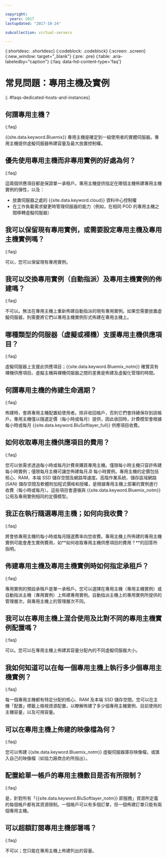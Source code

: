 ```yaml
---

copyright:
  years: 2017
lastupdated: "2017-10-24"

subcollection: virtual-servers

---
```


{:shortdesc: .shortdesc}
{:codeblock: .codeblock}
{:screen: .screen}
{:new_window: target="_blank"}
{:pre: .pre}
{:table: .aria-labeledby="caption"}
{:faq: data-hd-content-type='faq'}


# 常見問題：專用主機及實例
{: #faqs-dedicated-hosts-and-instances}

## 何謂專用主機？
{:faq}

{{site.data.keyword.Bluemix}} 專用主機是確定到一組使用者的實體伺服器。專用主機提供虛擬伺服器佈建容量及最大放置控制權。

## 優先使用專用主機而非專用實例的好處為何？
{:faq}

這兩個供應項目都是保證單一承租戶。專用主機提供指定在哪個主機佈建專用主機實例的彈性，以及：
   * 放置伺服器之處的 {{site.data.keyword.cloud}} 資料中心控制權
   * 在工作負載需求變更時管理伺服器的能力（例如，在相同 POD 的專用主機之間移轉虛擬伺服器）

## 我可以保留現有專用實例，或需要設定專用主機及專用主機實例嗎？
{:faq}

可以，您可以保留現有專用實例。

## 我可以交換專用實例（自動指派）及專用主機實例的佈建嗎？
{:faq}

不可以。無法在專用主機上重新佈建自動指派的現有專用實例。如果您需要放置虛擬伺服器，則需要將它們以專用主機實例形式佈建在專用主機上。

## 哪種類型的伺服器（虛擬或裸機）支援專用主機供應項目？
{:faq}

虛擬伺服器上支援此供應項目；{{site.data.keyword.Bluemix_notm}} 確實具有裸機供應項目。虛擬主機與裸機伺服器之間的差異是佈建及虛擬化管理的時間。

## 何謂專用主機的佈建生命週期？
{:faq}

佈建時，會將專用主機配置給使用者。除非收回帳戶，否則它們會持續保存到該帳戶。專用主機僅以隨選定價（每小時或每月）提供，因此收回時，計費模型會根據每小時或每月 {{site.data.keyword.BluSoftlayer_full}} 供應項目收費。

## 如何收取專用主機供應項目的費用？
{:faq}

您可以依需求透過每小時或每月計費來購買專用主機。僅限每小時主機只容許佈建每小時實例；僅限每月主機可讓您佈建每月*及* 每小時實例。專用主機的定價包括核心、RAM、本端 SSD 儲存空間及網路埠速度。高階作業系統、儲存區域網路 (SAN) 儲存空間及軟體附加程式價格和授權，是根據專用主機上部署的實例進行收費（每小時或每月）。這些項目會遵循與 {{site.data.keyword.Bluemix_notm}} 公用及專用實例相同的定價模型。

## 我正在執行隨選專用主機；如何向我收費？
{:faq}

將會依專用主機的每小時或每月隨選費率向您收費。專用主機上所佈建的專用主機實例可能會產生實例費用，如**如何收取專用主機供應項目的費用？**的回答所指明。

## 佈建專用主機及專用主機實例時如何指定承租戶？
{:faq}

專用實例的預設承租戶是單一承租戶。您可以選擇在專用主機（專用主機實例）或自動指派主機（專用實例）上佈建專用實例。自動指派主機上的專用實例所提供的管理層次，與專用主機上的管理層次不同。

## 我可以在專用主機上混合使用及比對不同的專用主機實例配置嗎？
{:faq}

可以。您可以在專用主機上佈建其容量分配內的不同虛擬伺服器大小。

## 我如何知道可以在每一個專用主機上執行多少個專用主機實例？
{:faq}

每一個專用主機都有特定分配的核心、RAM 及本端 SSD 儲存空間。您可以在主機「配置」標籤上檢視資源配置，以瞭解佈建了多少個專用主機實例、目前使用的主機容量，以及可用容量。

## 可以在專用主機上佈建的映像檔為何？
{:faq}

您可以佈建 {{site.data.keyword.Bluemix_notm}} 虛擬伺服器庫存映像檔，或匯入自己的映像檔（如協力廠商合約所指出）。

## 配置給單一帳戶的專用主機數目是否有所限制？
{:faq}

是，針對所有「{{site.data.keyword.BluSoftlayer_notm}} 即服務」資源所定義的每個帳戶都有其資源限制。一個帳戶可以有多個訂單，但一個佈建訂單只能有兩個專用主機。

## 可以超額訂閱專用主機部署嗎？
{:faq}

不可以；您只能在專用主機上佈建列出的容量。

